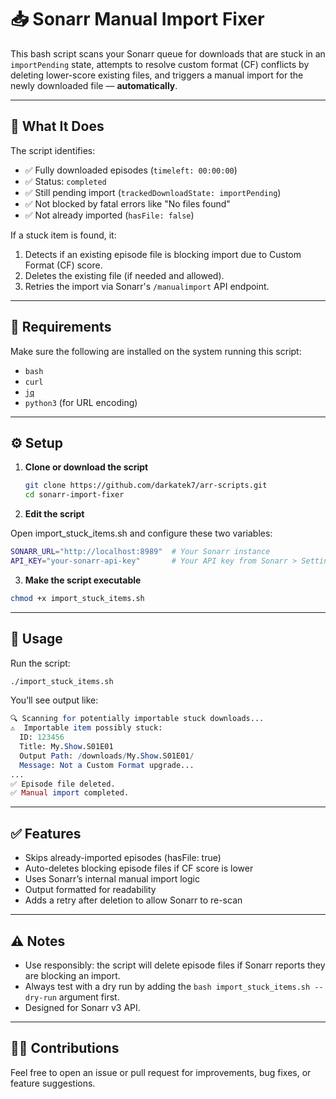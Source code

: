 # 📥 Sonarr Manual Import Fixer

This bash script scans your Sonarr queue for downloads that are stuck in an `importPending` state, attempts to resolve custom format (CF) conflicts by deleting lower-score existing files, and triggers a manual import for the newly downloaded file — **automatically**.

---

## 🔧 What It Does

The script identifies:

- ✅ Fully downloaded episodes (`timeleft: 00:00:00`)
- ✅ Status: `completed`
- ✅ Still pending import (`trackedDownloadState: importPending`)
- ✅ Not blocked by fatal errors like "No files found"
- ✅ Not already imported (`hasFile: false`)

If a stuck item is found, it:

1. Detects if an existing episode file is blocking import due to Custom Format (CF) score.
2. Deletes the existing file (if needed and allowed).
3. Retries the import via Sonarr's `/manualimport` API endpoint.

---

## 🧰 Requirements

Make sure the following are installed on the system running this script:

- `bash`
- `curl`
- [`jq`](https://stedolan.github.io/jq/)
- `python3` (for URL encoding)

---

## ⚙️ Setup

1. **Clone or download the script**

   ```bash
   git clone https://github.com/darkatek7/arr-scripts.git
   cd sonarr-import-fixer

2. **Edit the script**

Open import_stuck_items.sh and configure these two variables:

```bash
SONARR_URL="http://localhost:8989"  # Your Sonarr instance
API_KEY="your-sonarr-api-key"       # Your API key from Sonarr > Settings > General
```

3. **Make the script executable**

```bash
chmod +x import_stuck_items.sh
```

---

## 🚀 Usage
Run the script:

```bash
./import_stuck_items.sh
```

You’ll see output like:

```mathematica
🔍 Scanning for potentially importable stuck downloads...
⚠️  Importable item possibly stuck:
  ID: 123456
  Title: My.Show.S01E01
  Output Path: /downloads/My.Show.S01E01/
  Message: Not a Custom Format upgrade...
...
✅ Episode file deleted.
✅ Manual import completed.
```

---

## ✅ Features
* Skips already-imported episodes (hasFile: true)
* Auto-deletes blocking episode files if CF score is lower
* Uses Sonarr’s internal manual import logic
* Output formatted for readability
* Adds a retry after deletion to allow Sonarr to re-scan

---

## ⚠️ Notes
* Use responsibly: the script will delete episode files if Sonarr reports they are blocking an import.
* Always test with a dry run by adding the ```bash import_stuck_items.sh --dry-run``` argument first.
* Designed for Sonarr v3 API.

---

## 🧑‍💻 Contributions
Feel free to open an issue or pull request for improvements, bug fixes, or feature suggestions.
